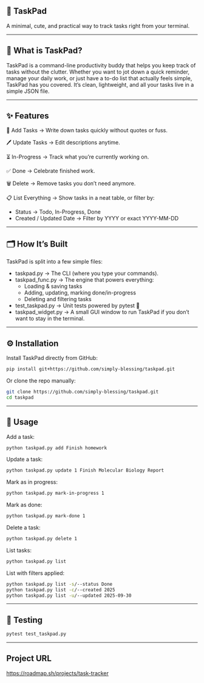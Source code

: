 ## 🌸 TaskPad

A minimal, cute, and practical way to track tasks right from your terminal.

---

## 📖 What is TaskPad?

TaskPad is a command-line productivity buddy that helps you keep track of tasks without the clutter.
Whether you want to jot down a quick reminder, manage your daily work, or just have a to-do list that actually feels simple, TaskPad has you covered.
It’s clean, lightweight, and all your tasks live in a simple JSON file.

---

## ✨ Features 

🌟 Add Tasks → Write down tasks quickly without quotes or fuss.

🖊 Update Tasks → Edit descriptions anytime.

⏳ In-Progress → Track what you’re currently working on.

✅ Done → Celebrate finished work.

🗑 Delete → Remove tasks you don’t need anymore.

📋 List Everything → Show tasks in a neat table, or filter by:
  * Status → Todo, In-Progress, Done
  * Created / Updated Date → Filter by YYYY or exact YYYY-MM-DD

---

## 🗂 How It’s Built

TaskPad is split into a few simple files:

* taskpad.py → The CLI (where you type your commands).
* taskpad_func.py → The engine that powers everything:
  * Loading & saving tasks
  * Adding, updating, marking done/in-progress
  * Deleting and filtering tasks
* test_taskpad.py → Unit tests powered by pytest 🧪
* taskpad_widget.py → A small GUI window to run TaskPad if you don’t want to stay in the terminal.

---

## ⚙️ Installation

Install TaskPad directly from GitHub:
```bash
pip install git+https://github.com/simply-blessing/taskpad.git
```
Or clone the repo manually:
```bash
git clone https://github.com/simply-blessing/taskpad.git
cd taskpad
```

---

## 🚀 Usage 

Add a task:
```bash
python taskpad.py add Finish homework
```
Update a task:
```bash
python taskpad.py update 1 Finish Molecular Biology Report
```
Mark as in progress:
```bash
python taskpad.py mark-in-progress 1 
```
Mark as done:
```bash
python taskpad.py mark-done 1 
```
Delete a task:
```bash
python taskpad.py delete 1 
```
List tasks:
```bash
python taskpad.py list 
```
List with filters applied:
```bash
python taskpad.py list -s/--status Done 
python taskpad.py list -c/--created 2025 
python taskpad.py list -u/--updated 2025-09-30
```

---

## 🧪 Testing
```bash
pytest test_taskpad.py 
```

---

## Project URL
https://roadmap.sh/projects/task-tracker

